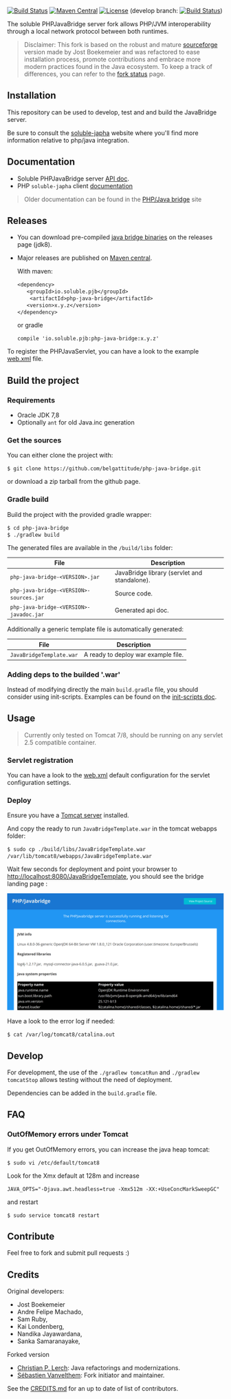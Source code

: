 [![Build Status](https://travis-ci.org/belgattitude/php-java-bridge.svg?branch=master)](https://travis-ci.org/belgattitude/php-java-bridge)
[![Maven Central](https://maven-badges.herokuapp.com/maven-central/io.soluble.pjb/php-java-bridge/badge.svg)](https://maven-badges.herokuapp.com/maven-central/io.soluble.pjb/php-java-bridge)
[![License](https://img.shields.io/badge/License-Apache%202.0-blue.svg)](https://github.com/belgattitude/php-java-bridge/blob/master/LICENSE.md)
(develop branch: 
[![Build Status](https://travis-ci.org/belgattitude/php-java-bridge.svg?branch=develop)](https://travis-ci.org/belgattitude/php-java-bridge))

The soluble PHPJavaBridge server fork allows PHP/JVM interoperability through a local network protocol between both runtimes.

> Disclaimer: This fork is based on the robust and mature [sourceforge](https://sourceforge.net/p/php-java-bridge/code/) version made by Jost Boekemeier and 
> was refactored to ease installation process, promote contributions and embrace more modern practices found in 
> the Java ecosystem. To keep a track of differences, you can refer to the [fork status](./doc/notes_fork_status.md) page.   

## Installation

This repository can be used to develop, test and and build the JavaBridge server. 

Be sure to consult the [soluble-japha](https://github.com/belgattitude/soluble-japha) website 
where you'll find more information relative to php/java integration.  

 
## Documentation

- Soluble PHPJavaBridge server [API doc](http://docs.soluble.io/php-java-bridge/api).
- PHP `soluble-japha` client [documentation](https://github.com/belgattitude/soluble-japha)  

> Older documentation can be found in the [PHP/Java bridge](http://php-java-bridge.sourceforge.net/pjb/) site

## Releases

- You can download pre-compiled [java bridge binaries](https://github.com/belgattitude/php-java-bridge/releases) on the releases page (jdk8). 
- Major releases are published on [Maven central](https://search.maven.org/#search%7Cga%7C1%7Cio.soluble.pjb.php-java-bridge).

  With maven:
    
  ```
  <dependency>
     <groupId>io.soluble.pjb</groupId>
      <artifactId>php-java-bridge</artifactId>
     <version>x.y.z</version>
  </dependency>
  ```
    
  or gradle
    
  ```
  compile 'io.soluble.pjb:php-java-bridge:x.y.z'
  ```

To register the PHPJavaServlet, you can have a look to the example [web.xml](https://github.com/belgattitude/php-java-bridge/blob/master/src/main/webapp/WEB-INF/web.xml) file.


## Build the project

### Requirements

 - Oracle JDK 7,8
 - Optionally `ant` for old Java.inc generation
 
### Get the sources

You can either clone the project with:

```shell
$ git clone https://github.com/belgattitude/php-java-bridge.git
```

or download a zip tarball from the github page.

### Gradle build 

Build the project with the provided gradle wrapper:

```shell
$ cd php-java-bridge
$ ./gradlew build 
```

The generated files are available in the  `/build/libs` folder:

| File          | Description   | 
| ------------- | ------------- | 
| `php-java-bridge-<VERSION>.jar`  | JavaBridge library (servlet and standalone). | 
| `php-java-bridge-<VERSION>-sources.jar`  | Source code. | 
| `php-java-bridge-<VERSION>-javadoc.jar`  | Generated api doc. |

Additionally a generic template file is automatically generated: 

| File          | Description   | 
| -------------| ------------- | 
| `JavaBridgeTemplate.war`  | A ready to deploy war example file. |

 
### Adding deps to the builded '.war'
 
Instead of modifying directly the main `build.gradle` file, you should consider using 
init-scripts. Examples can be found on the [init-scripts doc](./init-scripts/README.md). 

                                                                                                                 
## Usage

> Currently only tested on Tomcat 7/8, should be running on any servlet 2.5 compatible container.

### Servlet registration

You can have a look to the [web.xml](https://github.com/belgattitude/php-java-bridge/blob/master/src/main/webapp/WEB-INF/web.xml) default configuration
for the servlet configuration settings. 

### Deploy

Ensure you have a [Tomcat server](./docs/install/install_tomcat.md) installed.

And copy the ready to run `JavaBridgeTemplate.war` in the tomcat webapps folder:

```shell
$ sudo cp ./build/libs/JavaBridgeTemplate.war /var/lib/tomcat8/webapps/JavaBridgeTemplate.war
```

Wait few seconds for deployment and point your browser to [http://localhost:8080/JavaBridgeTemplate](http://localhost:8080/JavaBridgeTemplate), you should see the
bridge landing page :

![](./doc/images/bridge_landing.png "Landing screenshot")


Have a look to the error log if needed:

```shell
$ cat /var/log/tomcat8/catalina.out
```

## Develop

For development, the use of the `./gradlew tomcatRun` and `./gradlew tomcatStop` allows testing 
without the need of deployment.

Dependencies can be added in the `build.gradle` file.   

## FAQ

### OutOfMemory errors under Tomcat

If you get OutOfMemory errors, you can increase the java heap tomcat:

```shell
$ sudo vi /etc/default/tomcat8
```

Look for the Xmx default at 128m and increase 

```
JAVA_OPTS="-Djava.awt.headless=true -Xmx512m -XX:+UseConcMarkSweepGC"
```

and restart

```shell
$ sudo service tomcat8 restart
```
 
## Contribute

Feel free to fork and submit pull requests :)

## Credits

Original developers:

- Jost Boekemeier
- Andre Felipe Machado, 
- Sam Ruby, 
- Kai Londenberg, 
- Nandika Jayawardana, 
- Sanka Samaranayake, 

Forked version

- [Christian P. Lerch](https://github.com/cplerch): Java refactorings and modernizations. 
- [Sébastien Vanvelthem](https://github.com/belgattitude): Fork initiator and maintainer.

See the [CREDITS.md](./CREDITS.md) for an up to date of list of contributors.